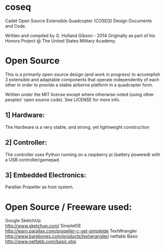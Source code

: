coseq
=====

Cadet Open Source Extensible Quadcopter (COSEQ) Design Documents and Code.

Written and compiled by G. Holland Gibson - 2014
Originally as part of his Honors Project @ The United States Military Academy. 

Open Source
===========

This is a primarily open-source design (and work in progress) to accomplish 3 extensible and adaptable components that operate 
independently of each other in order to provide a stable airborne platform in a quadcopter form.

Written under the MIT license except where otherwise noted (using other peoples' open source code). See LICENSE for more info.

1] Hardware:
-----------
The Hardware is a very stable, and strong, yet lightweight construction

2] Controller: 
-------------
The controller uses Python running on a raspberry pi (battery powered) with a USB controller/gamepad.

3] Embedded Electronics: 
-----------------------
Parallax Propeller as host system.



Open Source / Freeware used:
============================
Google SketchUp<br>
    http://www.sketchup.com/
SimpleIDE<br>
    http://learn.parallax.com/propeller-c-set-simpleide
TextWrangler<br>
    http://www.barebones.com/products/textwrangler/
netfabb Basic<br>
    http://www.netfabb.com/basic.php